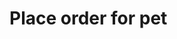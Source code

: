 # Place order for pet

<!--You can use any other Markdown or XMl elements around the API endpoint reference,
for example, put API endpoints in chapters or tabs. -->

<tabs>
<tab title="v1">
<api-endpoint openapi-path="./../openapi.yaml" endpoint="/store/order/v1" method="post"/>
</tab>
<tab title="v2">
<api-endpoint openapi-path="./../openapi.yaml" endpoint="/store/order/v2" method="post"/>
</tab>
</tabs>

